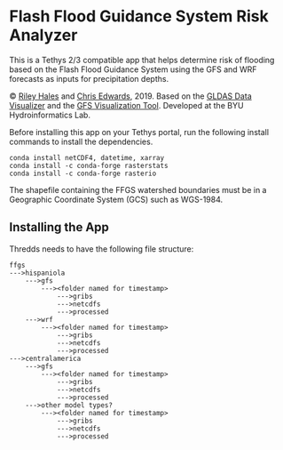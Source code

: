 # Flash Flood Guidance System Risk Analyzer
This is a Tethys 2/3 compatible app that helps determine risk of flooding based on the Flash Flood Guidance System using the GFS and WRF forecasts as inputs for precipitation depths.

© [Riley Hales](http://rileyhales.com) and [Chris Edwards](https://github.com/chris3edwards3/), 2019. Based on the [GLDAS Data Visualizer](https://github.com/rileyhales/gldas) and the [GFS Visualization Tool](https://github.com/rileyhales/gfs). Developed at the BYU Hydroinformatics Lab.

Before installing this app on your Tethys portal, run the following install commands to install the dependencies.
~~~~
conda install netCDF4, datetime, xarray 
conda install -c conda-forge rasterstats
conda install -c conda-forge rasterio
~~~~
The shapefile containing the FFGS watershed boundaries must be in a Geographic Coordinate System (GCS) such as WGS-1984.

## Installing the App

Thredds needs to have the following file structure:
~~~~
ffgs
--->hispaniola
	--->gfs
		---><folder named for timestamp>
			--->gribs
			--->netcdfs
			--->processed
	--->wrf
		---><folder named for timestamp>
			--->gribs
			--->netcdfs
			--->processed
--->centralamerica
	--->gfs
		---><folder named for timestamp>
			--->gribs
			--->netcdfs
			--->processed
	--->other model types?
		---><folder named for timestamp>
			--->gribs
			--->netcdfs
			--->processed
~~~~

